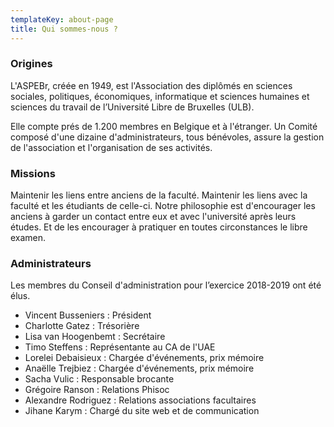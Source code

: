 ```yaml
---
templateKey: about-page
title: Qui sommes-nous ?
---
```

### Origines

L'ASPEBr, créée en 1949, est l'Association des diplômés en sciences sociales, politiques, économiques, informatique et sciences humaines et sciences du travail de l’Université Libre de Bruxelles (ULB).

Elle compte prés de 1.200 membres en Belgique et à l'étranger. Un Comité composé d'une dizaine d'administrateurs, tous bénévoles, assure la gestion de l'association et l'organisation de ses activités.

### Missions

Maintenir les liens entre anciens de la faculté. Maintenir les liens avec la faculté et les étudiants de celle-ci. Notre philosophie est d'encourager les anciens à garder un contact entre eux et avec l'université après leurs études. Et de les encourager à pratiquer en toutes circonstances le libre examen.

### Administrateurs

Les membres du Conseil d'administration pour l’exercice 2018-2019 ont été élus.

* Vincent Busseniers : Président
* Charlotte Gatez : Trésorière
* Lisa van Hoogenbemt : Secrétaire
* Timo Steffens : Représentante au CA de l'UAE
* Lorelei Debaisieux : Chargée d'événements, prix mémoire
* Anaëlle Trejbiez : Chargée d'événements, prix mémoire
* Sacha Vulic : Responsable brocante
* Grégoire Ranson : Relations Phisoc
* Alexandre Rodriguez : Relations associations facultaires
* Jihane Karym : Chargé du site web et de communication
